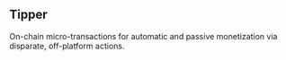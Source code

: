 ## Tipper

On-chain micro-transactions for automatic and passive monetization via disparate, off-platform actions.



